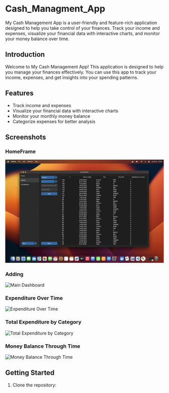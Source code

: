 # Cash_Managment_App
My Cash Management App is a user-friendly and feature-rich application designed to help you take control of your finances. Track your income and expenses, visualize your financial data with interactive charts, and monitor your money balance over time.

## Introduction

Welcome to My Cash Management App! This application is designed to help you manage your finances effectively. You can use this app to track your income, expenses, and get insights into your spending patterns.

## Features

- Track income and expenses
- Visualize your financial data with interactive charts
- Monitor your monthly money balance
- Categorize expenses for better analysis

## Screenshots

### HomeFrame
![Main Dashboard](images/Adding1.png)

### Adding
![Main Dashboard](screenshots/dashboard.png)

### Expenditure Over Time
![Expenditure Over Time](screenshots/time_plot.png)

### Total Expenditure by Category
![Total Expenditure by Category](screenshots/histogram_plot.png)

### Money Balance Through Time
![Money Balance Through Time](screenshots/balance_plot.png)

## Getting Started

1. Clone the repository:
